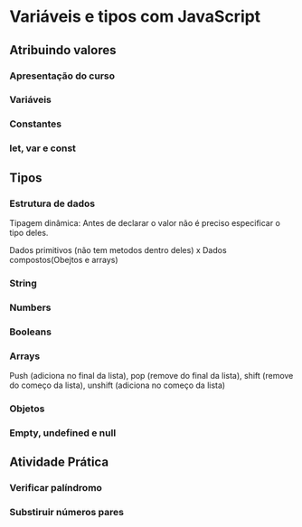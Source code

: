 # Variáveis e tipos com JavaScript

## Atribuindo valores
### Apresentação do curso
### Variáveis
### Constantes
### let, var e const

## Tipos
### Estrutura de dados
Tipagem dinâmica: Antes de declarar o valor não é preciso especificar o tipo deles.  

Dados primitivos (não tem metodos dentro deles) x Dados compostos(Obejtos e arrays)  

### String
### Numbers
### Booleans
### Arrays
Push (adiciona no final da lista), pop (remove do final da lista), shift (remove do começo da lista), unshift (adiciona no começo da lista)
### Objetos
### Empty, undefined e null

## Atividade Prática
### Verificar palíndromo
### Substiruir números pares